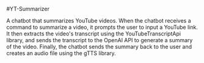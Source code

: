 #YT-Summarizer

A chatbot that summarizes YouTube videos. When the chatbot receives a command to summarize a video, it prompts the user to input a YouTube link. It then extracts the video's transcript using the YouTubeTranscriptApi library, and sends the transcript to the OpenAI API to generate a summary of the video. Finally, the chatbot sends the summary back to the user and creates an audio file using the gTTS library.
